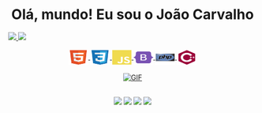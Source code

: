 
  <h1 align="center">Olá, mundo! Eu sou o João Carvalho</h1>
  
<div style="display: flex" align="center">
  <a href="https://github.com/jaumcarvalho">
  <img height="180em" src="https://github-readme-stats.vercel.app/api?username=jaumcarvalho&show_icons=true&theme=tokyonight&include_all_commits=true&count_private=true"/>
  <img height="180em" src="https://github-readme-stats.vercel.app/api/top-langs/?username=jaumcarvalho&layout=compact&langs_count=7&theme=tokyonight"/>
</div>
  
<div style="display: inline_block" align="center"><br>
  <img align="center" alt="HTML" height="30" width="40" src="https://raw.githubusercontent.com/devicons/devicon/master/icons/html5/html5-original.svg">
  <img align="center" alt="CSS" height="30" width="40" src="https://raw.githubusercontent.com/devicons/devicon/master/icons/css3/css3-original.svg">
  <img align="center" alt="Js" height="30" width="40" src="https://raw.githubusercontent.com/devicons/devicon/master/icons/javascript/javascript-plain.svg">
  <img align="center" alt="Bs" height="30" width="40" src="https://raw.githubusercontent.com/devicons/devicon/master/icons/bootstrap/bootstrap-plain.svg">
  <img align="center" alt="PHP" height="30" width="40" src="https://raw.githubusercontent.com/devicons/devicon/master/icons/php/php-original.svg">
  <img align="center" alt="C++" height="30" width="40" src="https://raw.githubusercontent.com/devicons/devicon/master/icons/cplusplus/cplusplus-plain.svg">
</div>
  <br>
    <div align="center">
      <img  height="30%" width="40% align="center" alt="GIF" src="https://media.giphy.com/media/L8K62iTDkzGX6/giphy.gif">
      </div>
<div style="display: inline_block" align="center"> <br>
  
  <a href="https://www.linkedin.com/in/jo%C3%A3o-carvalho-164168227/" target="_blank"><img src="https://img.shields.io/badge/-LinkedIn-%230077B5?style=for-the-badge&logo=linkedin&logoColor=white" target="_blank"></a>
  <a href ="mailto:cjoao7610@gmail.com"><img src="https://img.shields.io/badge/-Gmail-%23333?style=for-the-badge&logo=gmail&logoColor=white" target="_blank"></a>
  <a href = "https://codepen.io/jaumcarvalho"><img src="https://img.shields.io/badge/Codepen-000000?style=for-the-badge&logo=codepen&logoColor=white" target="_blank"></a>
  <a href = ""><img src="https://img.shields.io/badge/website-000000?style=for-the-badge&logo=About.me&logoColor=white" target="_blank"></a>
</div>
